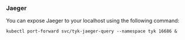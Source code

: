 ### Jaeger

You can expose Jaeger to your localhost using the following command:
```
kubectl port-forward svc/tyk-jaeger-query --namespace tyk 16686 &
```
